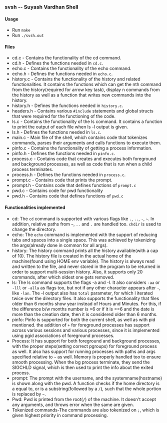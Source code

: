 ### svsh -- Suyash Vardhan Shell
#### Usage
* Run `make`
* Run `./svsh.out`
#### Files
* cd.c - Contains the functionality of the cd command.
* cd.h - Defines the functions needed in `cd.c`.
* echo.c - Contains the functionality of the echo command.
* echo.h - Defines the functions needed in `echo.c`.
* history.c - Contains the functionality of the history and related functionalities. It contains the functions which can get the nth command from the history(required for arrow key task), display n commands from the history as well as a function that writes new commands into the history.
* history.h - Defines the functions needed in `history.c`.
* headers.h - Contains various `#include` statements and global structs that were required for the functioning of the code.
* ls.c - Contains the functionality of the ls command. It contains a function to print the output of each file when ls -l output is given.
* ls.h - Defines the functions needed in `ls.c`.
* main.c - Main file of the shell, which contains code that tokenizes commands, parses their arguments and calls functions to execute them.
* pinfo.c - Contains the functionality of getting a process information.
* pinfo.h - Defines the functions needed in `pinfo.c`.
* process.c - Contains code that creates and executes both foreground and background processes, as well as code that is run when a child process terminates.
* process.h - Defines the functions needed in `process.c`.
* prompt.c - Contains code that prints the prompt.
* prompt.h - Contains code that defines functions of `prompt.c`
* pwd.c - Contains code for pwd functionality
* pwd.h - Contains code that defines functions of `pwd.c`

#### Functionalities implemented
* cd: The `cd` command is supported with various flags like `.`, `..`, `-`, `~`. In addition, relative paths from `~`, `..` and `.` are handled too. `chdir` is used to change the directory.
* echo: The `echo` command is implemented with the support of reducing tabs and spaces into a single space. This was achieved by tokenizing the args(already done in common for all args).
* history: The history command prints all the history available(with a cap of 10). The history file is created in the actual home of the machine(found using HOME env variable). The history is always read and written to the file, and never stored in the program to be returned in order to support multi-session history. Also, it supports only 20 commands, after which oldest one gets removed.
* ls: The ls command supports the flags -a and -l. It also considers `-aa` or `-lll` or `-alla` as flags too, but not if any other character appears after `-`, like `-lan`. The -l output also has `total` parameter, for which I iterated twice over the directory files. It also supports the functionality that files older than 6 months show year instead of Hours and Minutes. For this, if the difference b/w months number is >6 or if it is ==6 and the date is more than the creation date, then it is considered older than 6 months.
* pinfo: Pinfo is supported for both the current shell, as well as with pid mentioned. the addition of `+` for foreground processes has support across various sessions and various processes, since it is implemented using pgid associations of foreground processes.
* Process: It has support for both foreground and background processes, with the proper steps(setting correct pgroups) for foreground process as well. It also has support for running processes with paths and args specified relative to `~` as well. Memory is properly handled too to ensure smooth processing. When the bg process terminate, they send the  SIGCHLD signal, which is then used to print the info about the exited process.
* prompt: The prompt with the username, and the systemname(hostname) is shown along with the pwd. A function checks if the home directory is a equal to, or is a substring(followed by a `/`), such that the whole portion is replaced by `~`.
* Pwd: Pwd is printed from the root(`/`) of the machine. It doesn't accept any arguments, and throws error when the same are given.
* Tokenized commands-The commands are also tokenized on `;`, which is given highest priority in command processing.